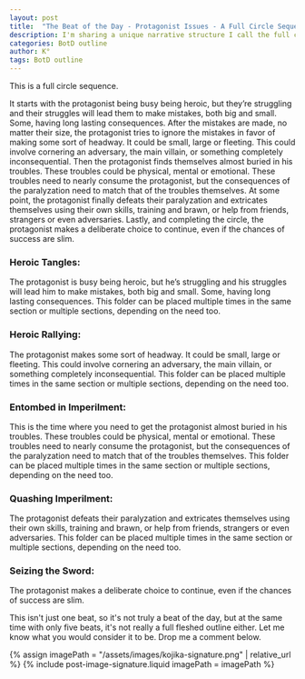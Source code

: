 ```yaml
---
layout: post
title:  "The Beat of the Day - Protagonist Issues - A Full Circle Sequence"
description: I'm sharing a unique narrative structure I call the full circle sequence - a five-part progression that follows a protagonist through cycles of struggle, temporary victory, overwhelming trouble, and ultimate resilience. While it's more than a single story beat but less than a complete outline, this flexible framework can repeat throughout a story, showing how characters cycle through heroic moments, mistakes, paralysis, and deliberate choices to persevere. Each section can be used multiple times as needed, making it a versatile tool for developing character arcs and plot progression.
categories: BotD outline
author: K°
tags: BotD outline
---
```


This is a full circle sequence.

It starts with the protagonist being busy being heroic, but they’re struggling and their struggles will lead them to make mistakes, both big and small. Some, having long lasting consequences. After the mistakes are made, no matter their size, the protagonist tries to ignore the mistakes in favor of making some sort of headway. It could be small, large or fleeting. This could involve cornering an adversary,  the main villain, or something completely inconsequential. Then the protagonist finds themselves almost buried in his troubles. These troubles could be physical, mental or emotional. These troubles need to nearly consume the protagonist, but the consequences of the paralyzation need to match that of the troubles themselves. At some point, the protagonist finally defeats their paralyzation and extricates themselves using their own skills, training and brawn, or help from friends, strangers or even adversaries. Lastly, and completing the circle, the protagonist makes a deliberate choice to continue, even if the chances of success are slim.

### Heroic Tangles:
The protagonist is busy being heroic, but he’s struggling and his struggles will lead him to make mistakes, both big and small. Some, having long lasting consequences. This folder can be placed multiple times in the same section or multiple sections, depending on the need too.

### Heroic Rallying:
The protagonist makes some sort of headway. It could be small, large or fleeting. This could involve cornering an adversary,  the main villain, or something completely inconsequential. This folder can be placed multiple times in the same section or multiple sections, depending on the need too.

### Entombed in Imperilment:
This is the time where you need to get the protagonist almost buried in his troubles. These troubles could be physical, mental or emotional. These troubles need to nearly consume the protagonist, but the consequences of the paralyzation need to match that of the troubles themselves. This folder can be placed multiple times in the same section or multiple sections, depending on the need too.

### Quashing Imperilment:
The protagonist defeats their paralyzation and extricates themselves using their own skills, training and brawn, or help from friends, strangers or even adversaries. This folder can be placed multiple times in the same section or multiple sections, depending on the need too.

### Seizing the Sword:
The protagonist makes a deliberate choice to continue, even if the chances of success are slim.

This isn't just one beat, so it's not truly a beat of the day, but at the same time with only five beats, it's not really a full fleshed outline either. Let me know what you would consider it to be. Drop me a comment below.

<!-- signature -->
{% assign imagePath = "/assets/images/kojika-signature.png" | relative_url %}
{% include post-image-signature.liquid imagePath = imagePath %}